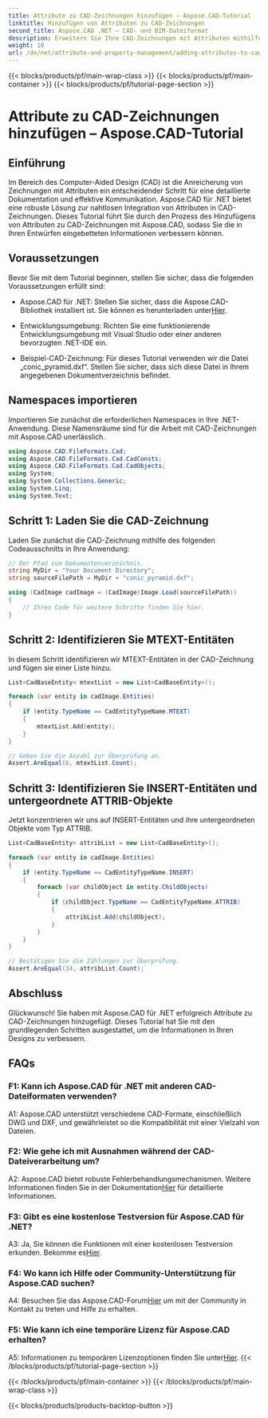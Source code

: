 ```yaml
---
title: Attribute zu CAD-Zeichnungen hinzufügen – Aspose.CAD-Tutorial
linktitle: Hinzufügen von Attributen zu CAD-Zeichnungen
second_title: Aspose.CAD .NET – CAD- und BIM-Dateiformat
description: Erweitern Sie Ihre CAD-Zeichnungen mit Attributen mithilfe von Aspose.CAD für .NET. Befolgen Sie unsere Schritt-für-Schritt-Anleitung für eine nahtlose Integration.
weight: 10
url: /de/net/attribute-and-property-management/adding-attributes-to-cad-drawings/
---
```


{{< blocks/products/pf/main-wrap-class >}}
{{< blocks/products/pf/main-container >}}
{{< blocks/products/pf/tutorial-page-section >}}

# Attribute zu CAD-Zeichnungen hinzufügen – Aspose.CAD-Tutorial

## Einführung

Im Bereich des Computer-Aided Design (CAD) ist die Anreicherung von Zeichnungen mit Attributen ein entscheidender Schritt für eine detaillierte Dokumentation und effektive Kommunikation. Aspose.CAD für .NET bietet eine robuste Lösung zur nahtlosen Integration von Attributen in CAD-Zeichnungen. Dieses Tutorial führt Sie durch den Prozess des Hinzufügens von Attributen zu CAD-Zeichnungen mit Aspose.CAD, sodass Sie die in Ihren Entwürfen eingebetteten Informationen verbessern können.

## Voraussetzungen

Bevor Sie mit dem Tutorial beginnen, stellen Sie sicher, dass die folgenden Voraussetzungen erfüllt sind:

-  Aspose.CAD für .NET: Stellen Sie sicher, dass die Aspose.CAD-Bibliothek installiert ist. Sie können es herunterladen unter[Hier](https://releases.aspose.com/cad/net/).

- Entwicklungsumgebung: Richten Sie eine funktionierende Entwicklungsumgebung mit Visual Studio oder einer anderen bevorzugten .NET-IDE ein.

- Beispiel-CAD-Zeichnung: Für dieses Tutorial verwenden wir die Datei „conic_pyramid.dxf“. Stellen Sie sicher, dass sich diese Datei in Ihrem angegebenen Dokumentverzeichnis befindet.

## Namespaces importieren

Importieren Sie zunächst die erforderlichen Namespaces in Ihre .NET-Anwendung. Diese Namensräume sind für die Arbeit mit CAD-Zeichnungen mit Aspose.CAD unerlässlich.

```csharp
using Aspose.CAD.FileFormats.Cad;
using Aspose.CAD.FileFormats.Cad.CadConsts;
using Aspose.CAD.FileFormats.Cad.CadObjects;
using System;
using System.Collections.Generic;
using System.Linq;
using System.Text;
```

## Schritt 1: Laden Sie die CAD-Zeichnung

Laden Sie zunächst die CAD-Zeichnung mithilfe des folgenden Codeausschnitts in Ihre Anwendung:

```csharp
// Der Pfad zum Dokumentenverzeichnis.
string MyDir = "Your Document Directory";
string sourceFilePath = MyDir + "conic_pyramid.dxf";

using (CadImage cadImage = (CadImage)Image.Load(sourceFilePath))
{
    // Ihren Code für weitere Schritte finden Sie hier.
}
```

## Schritt 2: Identifizieren Sie MTEXT-Entitäten

In diesem Schritt identifizieren wir MTEXT-Entitäten in der CAD-Zeichnung und fügen sie einer Liste hinzu.

```csharp
List<CadBaseEntity> mtextList = new List<CadBaseEntity>();

foreach (var entity in cadImage.Entities)
{
    if (entity.TypeName == CadEntityTypeName.MTEXT)
    {
        mtextList.Add(entity);
    }
}

// Geben Sie die Anzahl zur Überprüfung an.
Assert.AreEqual(6, mtextList.Count);
```

## Schritt 3: Identifizieren Sie INSERT-Entitäten und untergeordnete ATTRIB-Objekte

Jetzt konzentrieren wir uns auf INSERT-Entitäten und ihre untergeordneten Objekte vom Typ ATTRIB.

```csharp
List<CadBaseEntity> attribList = new List<CadBaseEntity>();

foreach (var entity in cadImage.Entities)
{
    if (entity.TypeName == CadEntityTypeName.INSERT)
    {
        foreach (var childObject in entity.ChildObjects)
        {
            if (childObject.TypeName == CadEntityTypeName.ATTRIB)
            {
                attribList.Add(childObject);
            }
        }
    }
}

// Bestätigen Sie die Zählungen zur Überprüfung.
Assert.AreEqual(34, attribList.Count);
```

## Abschluss

Glückwunsch! Sie haben mit Aspose.CAD für .NET erfolgreich Attribute zu CAD-Zeichnungen hinzugefügt. Dieses Tutorial hat Sie mit den grundlegenden Schritten ausgestattet, um die Informationen in Ihren Designs zu verbessern.

## FAQs

### F1: Kann ich Aspose.CAD für .NET mit anderen CAD-Dateiformaten verwenden?

A1: Aspose.CAD unterstützt verschiedene CAD-Formate, einschließlich DWG und DXF, und gewährleistet so die Kompatibilität mit einer Vielzahl von Dateien.

### F2: Wie gehe ich mit Ausnahmen während der CAD-Dateiverarbeitung um?

 A2: Aspose.CAD bietet robuste Fehlerbehandlungsmechanismen. Weitere Informationen finden Sie in der Dokumentation[Hier](https://reference.aspose.com/cad/net/) für detaillierte Informationen.

### F3: Gibt es eine kostenlose Testversion für Aspose.CAD für .NET?

 A3: Ja, Sie können die Funktionen mit einer kostenlosen Testversion erkunden. Bekomme es[Hier](https://releases.aspose.com/).

### F4: Wo kann ich Hilfe oder Community-Unterstützung für Aspose.CAD suchen?

 A4: Besuchen Sie das Aspose.CAD-Forum[Hier](https://forum.aspose.com/c/cad/19) um mit der Community in Kontakt zu treten und Hilfe zu erhalten.

### F5: Wie kann ich eine temporäre Lizenz für Aspose.CAD erhalten?

 A5: Informationen zu temporären Lizenzoptionen finden Sie unter[Hier](https://purchase.aspose.com/temporary-license/).
{{< /blocks/products/pf/tutorial-page-section >}}

{{< /blocks/products/pf/main-container >}}
{{< /blocks/products/pf/main-wrap-class >}}

{{< blocks/products/products-backtop-button >}}
